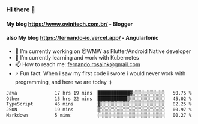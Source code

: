 ### Hi there 👋

#### My blog https://www.ovinitech.com.br/ - Blogger
#### also My blog https://fernando-io.vercel.app/ - AngularIonic

- 🔭 I’m currently working on @WMW as Flutter/Android Native developer
- 🌱 I’m currently learning and work with Kubernetes
- 📫 How to reach me: fernando.rosaink@gmail.com 
- ⚡ Fun fact: When i saw my first code i swore i would never work with programming, and here we are today :)

<!--START_SECTION:waka-->

```txt
Java              17 hrs 19 mins  ████████████▓░░░░░░░░░░░░   50.75 %
Other             15 hrs 22 mins  ███████████▒░░░░░░░░░░░░░   45.02 %
TypeScript        46 mins         ▓░░░░░░░░░░░░░░░░░░░░░░░░   02.25 %
JSON              19 mins         ▒░░░░░░░░░░░░░░░░░░░░░░░░   00.97 %
Markdown          5 mins          ░░░░░░░░░░░░░░░░░░░░░░░░░   00.27 %
```

<!--END_SECTION:waka-->
